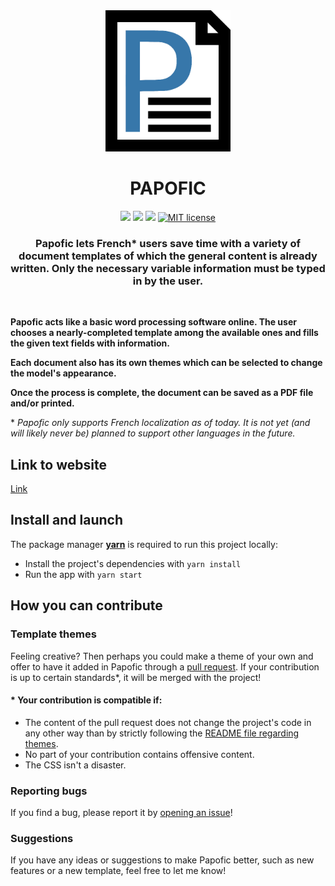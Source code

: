 <div align="center"><img src="papofic_logo.png" alt="papofic_logo" width="200px" height="auto">

# PAPOFIC

<p align="middle">
<a><img src="https://img.shields.io/badge/v16.13.1-react-61DAFB"/></a>
<a><img src="https://img.shields.io/badge/v3.7.2-typescript-207ABF"/></a>
<a><img src="https://img.shields.io/badge/v1.22.0-yarn-2C8EBB"/></a>
<a href="https://github.com/angelinopersia/papofic/blob/readMe/LICENSE.txt"><img src="https://img.shields.io/badge/License-MIT-green" alt="MIT license" /></a>
</p>

### Papofic lets French\* users save time with a variety of document templates of which the general content is already written. Only the necessary variable information must be typed in by the user.

</div>

<br />

**Papofic acts like a basic word processing software online. The user chooses a nearly-completed template among the available ones and fills the given text fields with information.**

**Each document also has its own themes which can be selected to change the model's appearance.**

**Once the process is complete, the document can be saved as a PDF file and/or printed.**

\* _Papofic only supports French localization as of today. It is not yet (and will likely never be) planned to support other languages in the future._

## Link to website

[Link](http://localhost:3000/)

## Install and launch

The package manager **[yarn](https://yarnpkg.com/)** is required to run this project locally:

- Install the project's dependencies with `yarn install`
- Run the app with `yarn start`

## How you can contribute

### Template themes

Feeling creative? Then perhaps you could make a theme of your own and offer to have it added in Papofic through a [pull request](https://github.com/angelinopersia/papofic/compare/). If your contribution is up to certain standards\*, it will be merged with the project!

#### \* Your contribution is compatible if:

- The content of the pull request does not change the project's code in any other way than by strictly following the [README file regarding themes](https://github.com/angelinopersia/papofic/tree/readMe/src/themes).
- No part of your contribution contains offensive content.
- The CSS isn't a disaster.

### Reporting bugs

If you find a bug, please report it by [opening an issue](https://github.com/angelinopersia/papofic/issues/new)!

### Suggestions

If you have any ideas or suggestions to make Papofic better, such as new features or a new template, feel free to let me know!
